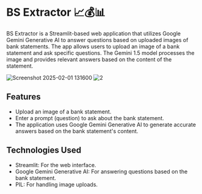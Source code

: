 # BS Extractor 📈💰📊
BS Extractor is a Streamlit-based web application that utilizes Google Gemini Generative AI to answer questions based on uploaded images of bank statements. The app allows users to upload an image of a bank statement and ask specific questions. The Gemini 1.5 model processes the image and provides relevant answers based on the content of the statement.

![Screenshot 2025-02-01 131600](https://github.com/user-attachments/assets/696431b9-3736-4d11-95a9-a082e9073ac6)
![2](https://github.com/user-attachments/assets/3dc0b9a4-bff6-464e-bbf6-6f79d629f53f)


## Features
- Upload an image of a bank statement.
- Enter a prompt (question) to ask about the bank statement.
- The application uses Google Gemini Generative AI to generate accurate answers based on the bank statement's content.

## Technologies Used
- Streamlit: For the web interface.
- Google Gemini Generative AI: For answering questions based on the bank statement.
- PIL: For handling image uploads.

  
